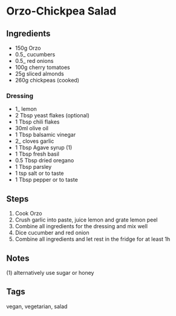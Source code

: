 # Orzo-Chickpea Salad

## Ingredients

* 150g Orzo
* 0.5_ cucumbers 
* 0.5_ red onions
* 100g cherry tomatoes
* 25g sliced almonds
* 260g chickpeas (cooked)

### Dressing 

* 1_ lemon 
* 2 Tbsp yeast flakes (optional)
* 1 Tbsp chili flakes
* 30ml olive oil
* 1 Tbsp balsamic vinegar 
* 2_ cloves garlic
* 1 Tbsp Agave syrup (1)
* 1 Tbsp fresh basil
* 0.5 Tbsp dried oregano
* 1 Tbsp parsley
* 1 tsp salt or to taste
* 1 Tbsp pepper or to taste 

## Steps 

1. Cook Orzo
2. Crush garlic into paste, juice lemon and grate lemon peel
3. Combine all ingredients for the dressing and mix well 
4. Dice cucumber and red onion
5. Combine all ingredients and let rest in the fridge for at least 1h 

## Notes 

(1) alternatively use sugar or honey

## Tags
vegan, vegetarian, salad
